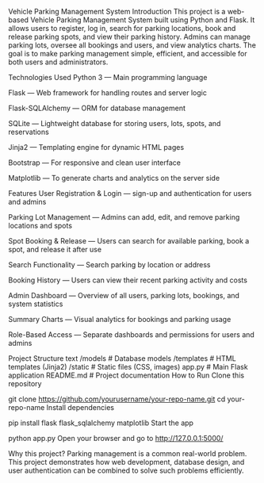 Vehicle Parking Management System
Introduction
This project is a web-based Vehicle Parking Management System built using Python and Flask.
It allows users to register, log in, search for parking locations, book and release parking spots, and view their parking history.
Admins can manage parking lots, oversee all bookings and users, and view analytics charts.
The goal is to make parking management simple, efficient, and accessible for both users and administrators.

Technologies Used
Python 3 — Main programming language

Flask — Web framework for handling routes and server logic

Flask-SQLAlchemy — ORM for database management

SQLite — Lightweight database for storing users, lots, spots, and reservations

Jinja2 — Templating engine for dynamic HTML pages

Bootstrap — For responsive and clean user interface

Matplotlib — To generate charts and analytics on the server side

Features
User Registration & Login —  sign-up and authentication for users and admins

Parking Lot Management — Admins can add, edit, and remove parking locations and spots

Spot Booking & Release — Users can search for available parking, book a spot, and release it after use

Search Functionality — Search parking by location or address

Booking History — Users can view their recent parking activity and costs

Admin Dashboard — Overview of all users, parking lots, bookings, and system statistics

Summary Charts — Visual analytics for bookings and parking usage

Role-Based Access — Separate dashboards and permissions for users and admins

Project Structure
text
/models           # Database models
/templates        # HTML templates (Jinja2)
/static           # Static files (CSS, images)
app.py            # Main Flask application
README.md         # Project documentation
How to Run
Clone this repository

git clone https://github.com/yourusername/your-repo-name.git
cd your-repo-name
Install dependencies

pip install flask flask_sqlalchemy matplotlib
Start the app

python app.py
Open your browser and go to http://127.0.0.1:5000/

Why this project?
Parking management is a common real-world problem.
This project demonstrates how web development, database design, and user authentication can be combined to solve such problems efficiently.

